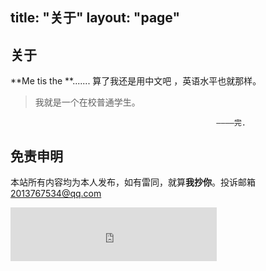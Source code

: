 title: "关于"
layout: "page"
---

## **关于**
**Me tis the **....... 算了我还是用中文吧 ，英语水平也就那样。

> 我就是一个在校普通学生。

                                                  ————完.
## 免责申明
本站所有内容均为本人发布，如有雷同，就算**我抄你**。投诉邮箱 2013767534@qq.com

<iframe frameborder="no" border="0" marginwidth="0" marginheight="0" width=330 height=86 src="https://music.163.com/outchain/player?type=2&id=410801653&auto=1&height=66"></iframe>
